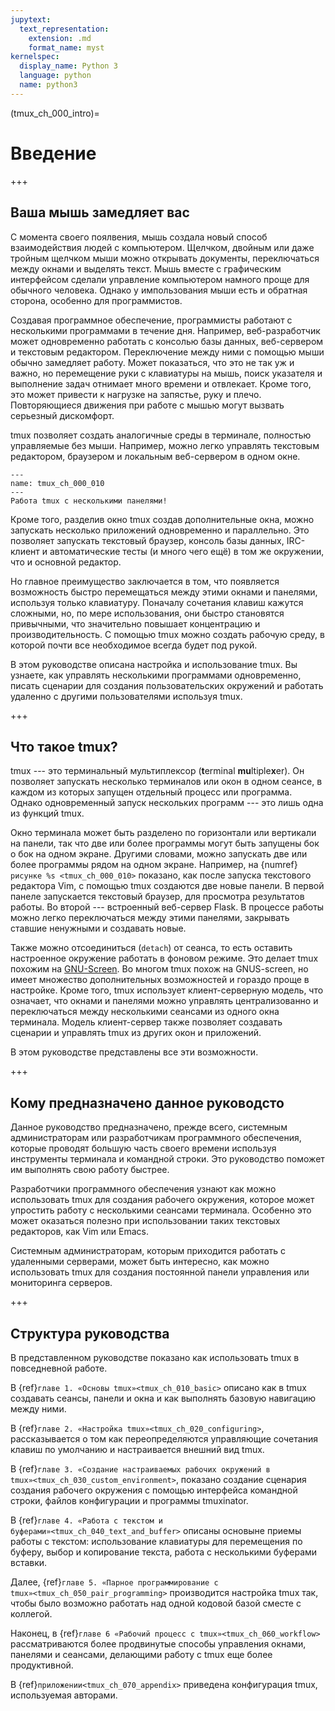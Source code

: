 ```yaml
---
jupytext:
  text_representation:
    extension: .md
    format_name: myst
kernelspec:
  display_name: Python 3
  language: python
  name: python3
---
```


(tmux_ch_000_intro)=
# Введение

+++

## Ваша мышь замедляет вас

С момента своего поялвения, мышь создала новый способ взаимодействия людей с компьютером.
Щелчком, двойным или даже тройным щелчком мыши можно открывать документы, переключаться между окнами и выделять текст.
Мышь вместе с графическим интерфейсом сделали управление компьютером намного проще для обычного человека.
Однако у импользования мыши есть и обратная сторона, особенно для программистов.

Создавая программное обеспечение, программисты работают с несколькими программами в течение дня.
Например, веб-разработчик может одновременно работать с консолью базы данных, веб-сервером и текстовым редактором.
Переключение между ними с помощью мыши обычно замедляет работу.
Может показаться, что это не так уж и важно, но перемещение руки с клавиатуры на мышь, поиск указателя и выполнение задач отнимает
много времени и отвлекает.
Кроме того, это может привести к нагрузке на запястье, руку и плечо.
Повторяющиеся движения при работе с мышью могут вызвать серьезный дискомфорт.

tmux позволяет создать аналогичные среды в терминале, полностью управляемые без мыши.
Например, можно легко управлять текстовым редактором, браузером и локальным веб-сервером в одном окне.

```{figure} ./images/tmux_ch_000_010.svg
---
name: tmux_ch_000_010
---
Работа tmux с несколькими панелями!
```

Кроме того, разделив окно tmux создав дополнительные окна, можно запускать несколько приложений одновременно и параллельно.
Это позволяет запускать текстовый браузер, консоль базы данных, IRC-клиент и автоматические тесты (и много чего ещё) в том же окружении, что и основной редактор.

Но главное преимущество заключается в том, что появляется возможность быстро перемещаться между этими окнами и панелями, используя только клавиатуру.
Поначалу сочетания клавиш кажутся сложными, но, по мере использования, они быстро становятся привычными, что значительно повышает концентрацию и производительность.
С помощью tmux можно создать рабочую среду, в которой почти все необходимое всегда будет под рукой.

В этом руководстве описана настройка и использование tmux.
Вы узнаете, как управлять несколькими программами одновременно, писать сценарии для создания пользовательских окружений и работать удаленно с другими пользователями используя tmux.

+++

## Что такое tmux?

tmux --- это терминальный мультиплексор (**t**erminal **mu**ltiple**x**er).
Он позволяет запускать несколько терминалов или окон в одном сеансе, в каждом из которых запущен отдельный процесс или программа.
Однако одновременный запуск нескольких программ --- это лишь одна из функций tmux.

Окно терминала может быть разделено по горизонтали или вертикали на панели, так что две или более программы могут быть запущены бок о бок на одном экране. Другими словами, можно запускать две или более программы рядом на одном экране.
Например, на {numref}`рисунке %s <tmux_ch_000_010>` показано, как после запуска текстового редактора Vim, с помощью tmux создаются две новые панели. В первой панеле запускается текстовый браузер, для просмотра результатов работы.
Во второй --- встроенный веб-сервер Flask.
В процессе работы можно легко переключаться между этими панелями, закрывать ставшие ненужными и создавать новые.


Также можно отсоединиться (`detach`) от сеанса, то есть оставить настроенное окружение работать в фоновом режиме.
Это делает tmux похожим на [GNU-Screen](https://www.gnu.org/software/screen/).
Во многом tmux похож на GNUS-screen, но имеет множество дополнительных возможностей и гораздо проще в настройке.
Кроме того, tmux использует клиент-серверную модель, что означает, что окнами и панелями можно управлять централизованно и переключаться между несколькими сеансами из одного окна терминала.
Модель клиент-сервер также позволяет создавать сценарии и управлять tmux из других окон и приложений.

В этом руководстве представлены все эти возможности.

+++

## Кому предназначено данное руководсто

Данное руководство предназначено, прежде всего, системным администраторам или разработчикам программного обеспечения, которые проводят большую часть своего времени используя инструменты терминала и командной строки.
Это руководство поможет им выполнять свою работу быстрее.

Разработчики программного обеспечения узнают как можно использовать tmux для создания рабочего окружения, которое может упростить работу с несколькими сеансами терминала.
Особенно это может оказаться полезно при использовании таких текстовых редакторов, как Vim или Emacs.

Системным администраторам, которым приходится работать с удаленными серверами, может быть интересно, как можно использовать tmux для создания постоянной панели управления или мониторинга серверов.

+++

## Структура руководства

В представленном руководстве показано как использовать tmux в повседневной работе.

В {ref}`главе 1. «Основы tmux»<tmux_ch_010_basic>` описано как в tmux создавать сеансы, панели и окна и как выполнять базовую навигацию между ними.

В {ref}`главе 2. «Настройка tmux»<tmux_ch_020_configuring>`, рассказывается о том как переопределяются управляющие сочетания клавиш по умолчанию и настраивается внешний вид tmux.

В {ref}`главе 3. «Создание настраиваемых рабочих окружений в tmux»<tmux_ch_030_custom_environment>`, показано создание сценария создания рабочего окружения с помощью интерфейса командной строки, файлов конфигурации и программы tmuxinator.

В {ref}`главе 4. «Работа с текстом и буферами»<tmux_ch_040_text_and_buffer>` описаны основыне приемы работы с текстом: использование клавиатуры для перемещения по буферу, выбор и копирование текста, работа с несколькими буферами вставки.

Далее, {ref}`главе 5. «Парное программирование с tmux»<tmux_ch_050_pair_programming>` производится настройка tmux так, чтобы было возможно работать над одной кодовой базой сместе с коллегой.

Наконец, в {ref}`главе 6 «Рабочий процесс с tmux»<tmux_ch_060_workflow>` рассматриваются более продвинутые способы управления окнами, панелями и сеансами, делающими работу с tmux еще более продуктивной.

В {ref}`приложении<tmux_ch_070_appendix>` приведена конфигурация tmux, используемая авторами.
